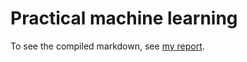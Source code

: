 Practical machine learning
========================

To see the compiled markdown, see [my report](https://mahamniaz.github.io/Practical-Machine-Learning/project.html). 
